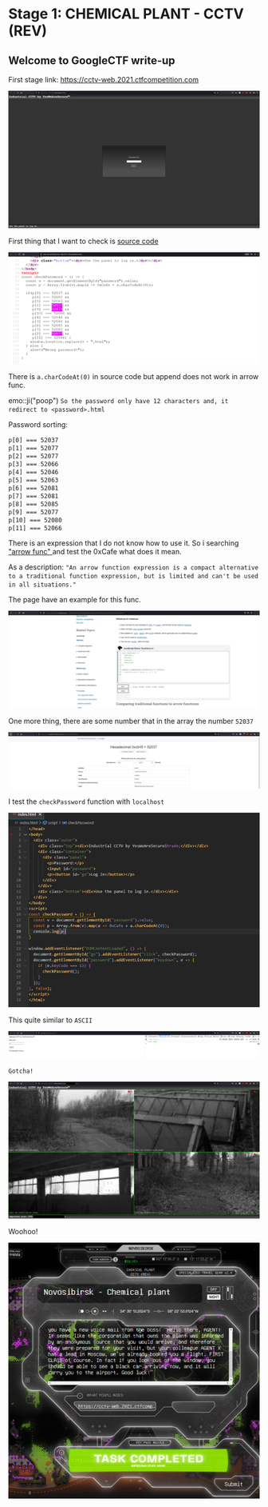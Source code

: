 <h1>Stage 1: CHEMICAL PLANT - CCTV (REV)</h1>

<h2> Welcome to GoogleCTF write-up </h2>

First stage link: https://cctv-web.2021.ctfcompetition.com

![dashboard](images/s1.png)

First thing that I want to check is <a href=view-source:https://cctv-web.2021.ctfcompetition.com>source code </a>

![dashboard](images/s1_image1.png)

There is `a.charCodeAt(0)` in source code but append does not work in arrow func.

emo::ji("poop")
`
So the password only have 12 characters and, it redirect to <password>.html
`

Password sorting:

```
p[0] === 52037
p[1] === 52077
p[2] === 52077
p[3] === 52066
p[4] === 52046
p[5] === 52063
p[6] === 52081
p[7] === 52081
p[8] === 52085
p[9] === 52077
p[10] === 52080
p[11] === 52066
```

There is an expression that I do not know how to use it. So i searching <a href=https://developer.mozilla.org/en-US/docs/Web/JavaScript/Reference/Functions/Arrow_functions>"arrow func" </a> and test the 0xCafe what does it mean.

As a description: `"An arrow function expression is a compact alternative to a traditional function expression, but is limited and can't be used in all situations."`

The page have an example for this func.

![dashboard](images/s1_searching.png)

One more thing, there are some number that in the array the number `52037` 

![dashboard](images/s1_hexa.png)

I test the `checkPassword` function with `localhost`

![dashboard](images/s1_image2.png)

This quite similar to `ASCII`

![clue](images/s1_clue.png)

`
Gotcha!
`

![flag](images/s1_flag.png)

Woohoo!

![enterflag](images/s1_enterflag.png)
